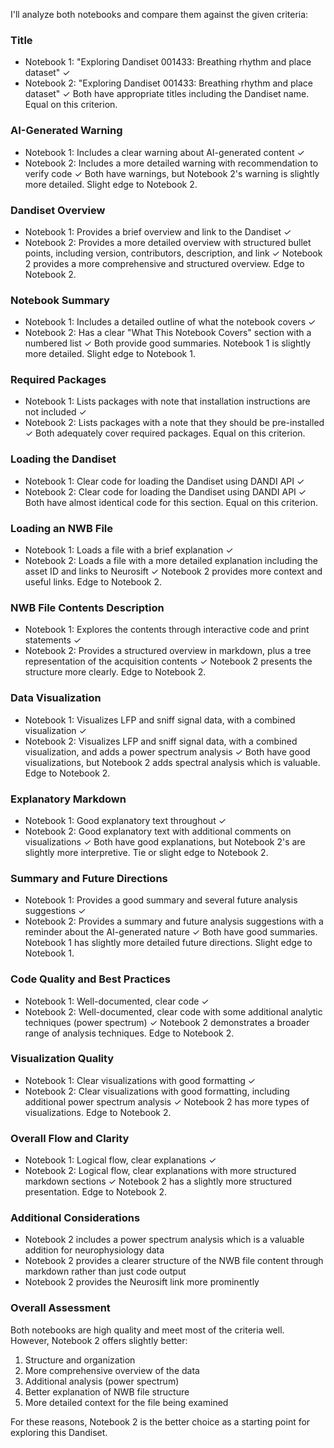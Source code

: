 I'll analyze both notebooks and compare them against the given criteria:

### Title
- Notebook 1: "Exploring Dandiset 001433: Breathing rhythm and place dataset" ✓
- Notebook 2: "Exploring Dandiset 001433: Breathing rhythm and place dataset" ✓
Both have appropriate titles including the Dandiset name. Equal on this criterion.

### AI-Generated Warning
- Notebook 1: Includes a clear warning about AI-generated content ✓
- Notebook 2: Includes a more detailed warning with recommendation to verify code ✓
Both have warnings, but Notebook 2's warning is slightly more detailed. Slight edge to Notebook 2.

### Dandiset Overview
- Notebook 1: Provides a brief overview and link to the Dandiset ✓
- Notebook 2: Provides a more detailed overview with structured bullet points, including version, contributors, description, and link ✓
Notebook 2 provides a more comprehensive and structured overview. Edge to Notebook 2.

### Notebook Summary
- Notebook 1: Includes a detailed outline of what the notebook covers ✓
- Notebook 2: Has a clear "What This Notebook Covers" section with a numbered list ✓
Both provide good summaries. Notebook 1 is slightly more detailed. Slight edge to Notebook 1.

### Required Packages
- Notebook 1: Lists packages with note that installation instructions are not included ✓
- Notebook 2: Lists packages with a note that they should be pre-installed ✓
Both adequately cover required packages. Equal on this criterion.

### Loading the Dandiset
- Notebook 1: Clear code for loading the Dandiset using DANDI API ✓
- Notebook 2: Clear code for loading the Dandiset using DANDI API ✓
Both have almost identical code for this section. Equal on this criterion.

### Loading an NWB File
- Notebook 1: Loads a file with a brief explanation ✓
- Notebook 2: Loads a file with a more detailed explanation including the asset ID and links to Neurosift ✓
Notebook 2 provides more context and useful links. Edge to Notebook 2.

### NWB File Contents Description
- Notebook 1: Explores the contents through interactive code and print statements ✓
- Notebook 2: Provides a structured overview in markdown, plus a tree representation of the acquisition contents ✓
Notebook 2 presents the structure more clearly. Edge to Notebook 2.

### Data Visualization
- Notebook 1: Visualizes LFP and sniff signal data, with a combined visualization ✓
- Notebook 2: Visualizes LFP and sniff signal data, with a combined visualization, and adds a power spectrum analysis ✓
Both have good visualizations, but Notebook 2 adds spectral analysis which is valuable. Edge to Notebook 2.

### Explanatory Markdown
- Notebook 1: Good explanatory text throughout ✓
- Notebook 2: Good explanatory text with additional comments on visualizations ✓
Both have good explanations, but Notebook 2's are slightly more interpretive. Tie or slight edge to Notebook 2.

### Summary and Future Directions
- Notebook 1: Provides a good summary and several future analysis suggestions ✓
- Notebook 2: Provides a summary and future analysis suggestions with a reminder about the AI-generated nature ✓
Both have good summaries. Notebook 1 has slightly more detailed future directions. Slight edge to Notebook 1.

### Code Quality and Best Practices
- Notebook 1: Well-documented, clear code ✓
- Notebook 2: Well-documented, clear code with some additional analytic techniques (power spectrum) ✓
Notebook 2 demonstrates a broader range of analysis techniques. Edge to Notebook 2.

### Visualization Quality
- Notebook 1: Clear visualizations with good formatting ✓
- Notebook 2: Clear visualizations with good formatting, including additional power spectrum analysis ✓
Notebook 2 has more types of visualizations. Edge to Notebook 2.

### Overall Flow and Clarity
- Notebook 1: Logical flow, clear explanations ✓
- Notebook 2: Logical flow, clear explanations with more structured markdown sections ✓
Notebook 2 has a slightly more structured presentation. Edge to Notebook 2.

### Additional Considerations
- Notebook 2 includes a power spectrum analysis which is a valuable addition for neurophysiology data
- Notebook 2 provides a clearer structure of the NWB file content through markdown rather than just code output
- Notebook 2 provides the Neurosift link more prominently

### Overall Assessment
Both notebooks are high quality and meet most of the criteria well. However, Notebook 2 offers slightly better:
1. Structure and organization
2. More comprehensive overview of the data
3. Additional analysis (power spectrum)
4. Better explanation of NWB file structure
5. More detailed context for the file being examined

For these reasons, Notebook 2 is the better choice as a starting point for exploring this Dandiset.